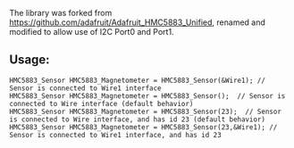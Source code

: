 <!--
waggle_topic=IGNORE
-->

The library was forked from https://github.com/adafruit/Adafruit_HMC5883_Unified, renamed and modified to allow use of I2C Port0 and Port1.
## Usage:
```
HMC5883_Sensor HMC5883_Magnetometer = HMC5883_Sensor(&Wire1); // Sensor is connected to Wire1 interface
HMC5883_Sensor HMC5883_Magnetometer = HMC5883_Sensor();  // Sensor is connected to Wire interface (default behavior)
HMC5883_Sensor HMC5883_Magnetometer = HMC5883_Sensor(23);  // Sensor is connected to Wire interface, and has id 23 (default behavior)
HMC5883_Sensor HMC5883_Magnetometer = HMC5883_Sensor(23,&Wire1); // Sensor is connected to Wire1 interface, and has id 23
```
